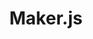 ---
git: https://github.com/Microsoft/maker.js
logohandle: js_maker
sort: makerjs
title: Maker.js
website: https://maker.js.org/
---